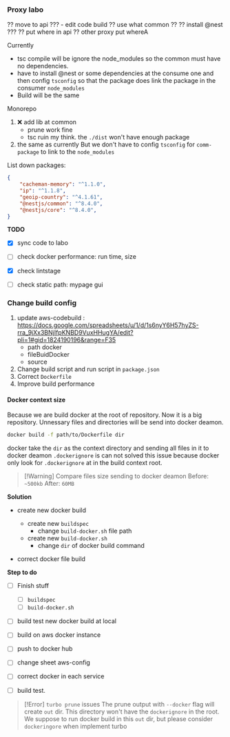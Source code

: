 
### Proxy labo

?? move to api ???
	- edit code build
?? use what common ??
?? install @nest ???
?? put where in api
?? other proxy put whereA

Currently
- tsc compile will be ignore the node_modules so the common must have no dependencies.
- have to install @nest or some dependencies at the consume one and then config `tsconfig` so that the package does link the package in the consumer `node_modules`
- Build will be the same

Monorepo
1. ❌ add lib at common
	- prune work fine
	- tsc ruin my think. the `./dist` won't have enough package
2. the same as currently
 But we don't have to config `tsconfig` for `comm-package` to link to the `node_modules`


List down packages:
```json
{
	"cacheman-memory": "^1.1.0",
	"ip": "^1.1.8",
	"geoip-country": "^4.1.61",
	"@nestjs/common": "^8.4.0",
    "@nestjs/core": "^8.4.0",
}
```

**TODO**
- [x] sync code to labo
- [ ] check docker performance: run time, size
- [x] check lintstage
- [ ] check static path: mypage gui


### Change build config
1. update aws-codebuild : https://docs.google.com/spreadsheets/u/1/d/1s6nyY6H57hyZS-rra_9jXx3BNjIfpKNBD9VuxHHugYA/edit?pli=1#gid=1824190196&range=F35
	- path docker
	- fileBuidDocker
	- source
2. Change build script and run script in `package.json`
3. Correct `Dockerfile`
4. Improve build performance



#### Docker context size

Because we are build docker at the root of repository. Now it is a big repository.
Unnessary files and directories will be send into docker deamon.

```bash
docker build -f path/to/Dockerfile dir
```

docker take the `dir` as the context directory and sending all files in it to docker deamon
`.dockerignore` is can not solved this issue because docker only look for `.dockerignore` at
in the build context root.


> [!Warning] Compare files size sending to docker deamon
> Before: `~500kb`
> After: `60MB`

**Solution**
- create new docker build
	- create new `buildspec`
		- change `build-docker.sh` file path
	- create new `build-docker.sh`
		- change `dir` of docker build command

- correct docker file build

**Step to do**
- [ ] Finish stuff
	- [ ] `buildspec`
	- [ ] `build-docker.sh`
- [ ] build test new docker build at local
- [ ] build on aws docker instance 
- [ ] push to docker hub
- [ ] change sheet aws-config
- [ ] correct docker in each service
- [ ] build test.



> [!Error] `turbo prune` issues
> The prune output with `--docker` flag will create `out` dir.
> This directory won't have the `dockerignore` in the root. We suppose to run docker build in this `out` dir, but please consider `dockeringore` when implement turbo


